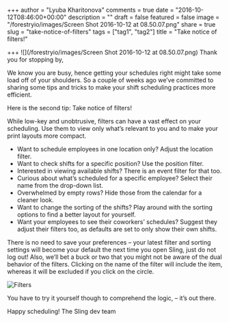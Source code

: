 +++
author = "Lyuba Kharitonova"
comments = true
date = "2016-10-12T08:46:00+00:00"
description = ""
draft = false
featured = false
image = "/forestryio/images/Screen Shot 2016-10-12 at 08.50.07.png"
share = true
slug = "take-notice-of-filters"
tags = ["tag1", "tag2"]
title = "Take notice of filters!"

+++
![](/forestryio/images/Screen Shot 2016-10-12 at 08.50.07.png)
Thank you for stopping by,
 
We know you are busy, hence getting your schedules right might take some load off of your shoulders. So a couple of weeks ago we’ve committed to sharing some tips and tricks to make your shift scheduling practices more efficient.

Here is the second tip: Take notice of filters!

While low-key and unobtrusive, filters can have a vast effect on your scheduling. Use them to view only what’s relevant to you and to make your print layouts more compact.
* Want to schedule employees in one location only? Adjust the location filter.
* Want to check shifts for a specific position? Use the position filter.
* Interested in viewing available shifts? There is an event filter for that too.
* Curious about what’s scheduled for a specific employee? Select their name from the drop-down list.
* Overwhelmed by empty rows? Hide those from the calendar for a cleaner look.
* Want to change the sorting of the shifts? Play around with the sorting options to find a better layout for yourself.
* Want your employees to see their coworkers’ schedules? Suggest they adjust their filters too, as defaults are set to only show their own shifts.

There is no need to save your preferences – your latest filter and sorting settings will become your default the next time you open Sling, just do not log out!
Also, we’ll bet a buck or two that you might not be aware of the dual behavior of the filters. Clicking on the name of the filter will include the item, whereas it will be excluded if you click on the circle.

![Filters](/forestryio/images/filter.png)

You have to try it yourself though to comprehend the logic, – it’s out there.
 
Happy scheduling!
The Sling dev team